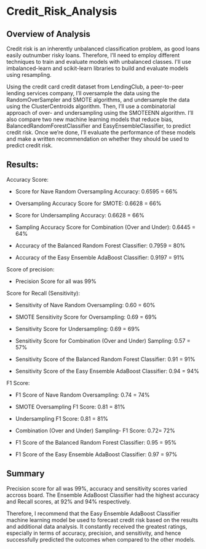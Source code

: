 # Credit_Risk_Analysis

## Overview of Analysis

Credit risk is an inherently unbalanced classification problem, as good loans easily outnumber risky loans. Therefore, I’ll need to employ different techniques to train and evaluate models with unbalanced classes. I'll use imbalanced-learn and scikit-learn libraries to build and evaluate models using resampling.

Using the credit card credit dataset from LendingClub, a peer-to-peer lending services company, I’ll oversample the data using the RandomOverSampler and SMOTE algorithms, and undersample the data using the ClusterCentroids algorithm. Then, I’ll use a combinatorial approach of over- and undersampling using the SMOTEENN algorithm. I’ll also compare two new machine learning models that reduce bias, BalancedRandomForestClassifier and EasyEnsembleClassifier, to predict credit risk. Once we’re done, I’ll evaluate the performance of these models and make a written recommendation on whether they should be used to predict credit risk.


## Results:

Accuracy Score:  

- Score for Nave Random Oversampling Accuracy: 0.6595 = 66%


- Oversampling Accuracy Score for SMOTE: 0.6628 = 66%


- Score for Undersampling Accuracy: 0.6628 = 66%


- Sampling Accuracy Score for Combination (Over and Under): 0.6445 = 64%


- Accuracy of the Balanced Random Forest Classifier: 0.7959 = 80%


- Accuracy of the Easy Ensemble AdaBoost Classifier: 0.9197 = 91% 


Score of precision: 

- Precision Score for all was 99%


Score for Recall (Sensitivity): 

- Sensitivity of Nave Random Oversampling: 0.60 = 60%


- SMOTE Sensitivity Score for Oversampling: 0.69 = 69%


- Sensitivity Score for Undersampling: 0.69 = 69%


- Sensitivity Score for Combination (Over and Under) Sampling: 0.57 = 57%


- Sensitivity Score of the Balanced Random Forest Classifier: 0.91 = 91%


- Sensitivity Score of the Easy Ensemble AdaBoost Classifier: 0.94 = 94%

F1 Score: 

- F1 Score of Nave Random Oversampling: 0.74 = 74% 


- SMOTE Oversampling F1 Score: 0.81 = 81%


-  Undersampling F1 Score: 0.81 = 81%

- Combination (Over and Under) Sampling- F1 Score: 0.72= 72%

- F1 Score of the Balanced Random Forest Classifier: 0.95 = 95%


- F1 Score of the Easy Ensemble AdaBoost Classifier: 0.97 = 97%



## Summary
Precision score for all was 99%, accuracy and sensitivity scores varied accross board. The Ensemble AdaBoost Classifier had the highest accuracy and Recall scores, at 92% and 94% respectively.

Therefore, I recommend that the Easy Ensemble AdaBoost Classifier machine learning model be used to forecast credit risk based on the results and additional data analysis. It constantly received the greatest ratings, especially in terms of accuracy, precision, and sensitivity, and hence successfully predicted the outcomes when compared to the other models.
